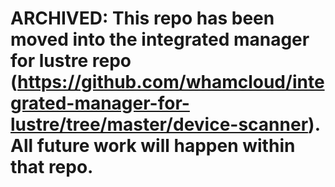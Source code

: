 # ARCHIVED: This repo has been moved into the integrated manager for lustre repo (https://github.com/whamcloud/integrated-manager-for-lustre/tree/master/device-scanner). All future work will happen within that repo.

